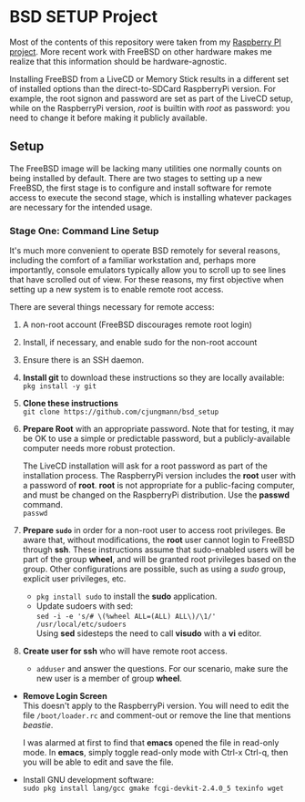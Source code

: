 # BSD SETUP Project

Most of the contents of this repository were taken from my
[Raspberry PI project](https://github.com/cjungmann/raspi.git).
More recent work with FreeBSD on other hardware makes me realize
that this information should be hardware-agnostic.

Installing FreeBSD from a LiveCD or Memory Stick results in a
different set of installed options than the direct-to-SDCard
RaspberryPi version.  For example, the root signon and password
are set as part of the LiveCD setup, while on the RaspberryPi
version, *root* is builtin with *root* as password: you need
to change it before making it publicly available.

## Setup

The FreeBSD image will be lacking many utilities one normally
counts on being installed by default.  There are two stages to
setting up a new FreeBSD, the first stage is to configure and
install software for remote access to execute the second stage,
which is installing whatever packages are necessary for the
intended usage.


### Stage One: Command Line Setup

It's much more convenient to operate BSD remotely for several
reasons, including the comfort of a familiar workstation and,
perhaps more importantly, console emulators typically allow
you to scroll up to see lines that have scrolled out of view.
For these reasons, my first objective when setting up a new
system is to enable remote root access.

There are several things necessary for remote access:

1. A non-root account (FreeBSD discourages remote root login)
1. Install, if necessary, and enable sudo for the non-root account
1. Ensure there is an SSH daemon.




1. **Install git** to download these instructions so they are
   locally available:  
   `pkg install -y git`

1. **Clone these instructions**  
   `git clone https://github.com/cjungmann/bsd_setup`

1. **Prepare Root** with an appropriate password.  Note that for
   testing, it may be OK to use a simple or predictable password,
   but a publicly-available computer needs more robust protection.

   The LiveCD installation will ask for a root password as part
   of the installation process.  The RaspberryPi version includes
   the **root** user with a password of **root**.  **root** is
   not appropriate for a public-facing computer, and must be changed
   on the RaspberryPi distribution.  Use the **passwd** command.  
   `passwd`


1. **Prepare `sudo`** in order for a non-root user to access root
   privileges.  Be aware that, without modifications, the **root**
   user cannot login to FreeBSD through **ssh**.   These instructions
   assume that sudo-enabled users will be part of the group **wheel**,
   and will be granted root privileges based on the group.  Other
   configurations are possible, such as using a *sudo* group, explicit
   user privileges, etc.

   - `pkg install sudo` to install the **sudo** application.
   - Update sudoers with sed:  
     `sed -i -e 's/# \(%wheel ALL=(ALL) ALL\)/\1/' /usr/local/etc/sudoers`  
     Using **sed** sidesteps the need to call **visudo** with
     a **vi** editor.

1. **Create user for ssh** who will have remote root access.
   - `adduser` and answer the questions.  For our scenario,
     make sure the new user is a member of group **wheel**.

- **Remove Login Screen**  
  This doesn't apply to the RaspberryPi version.  You will need
  to edit the file `/boot/loader.rc` and comment-out or remove the
  line that mentions *beastie*.

  I was alarmed at first to find that **emacs** opened the file
  in read-only mode.  In **emacs**, simply toggle read-only mode
  with Ctrl-x Ctrl-q, then you will be able to edit and save the
  file.

- Install GNU development software:  
  `sudo pkg install lang/gcc gmake fcgi-devkit-2.4.0_5 texinfo wget`